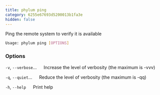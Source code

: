 ```yaml
---
title: phylum ping
category: 6255e67693d5200013b1fa3e
hidden: false
---
```


Ping the remote system to verify it is available

```sh
Usage: phylum ping [OPTIONS]
```

### Options

`-v`, `--verbose`...
&emsp; Increase the level of verbosity (the maximum is -vvv)

`-q`, `--quiet`...
&emsp; Reduce the level of verbosity (the maximum is -qq)

`-h`, `--help`
&emsp; Print help
